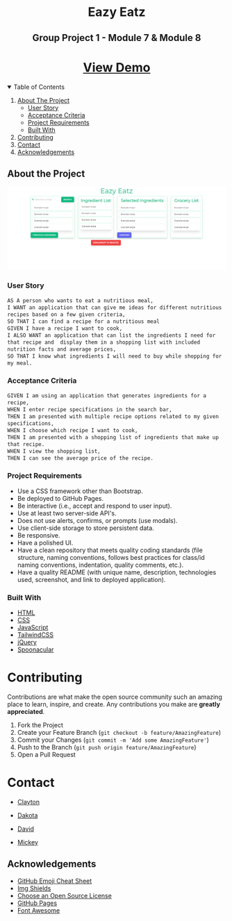 <h1 align="center">
    Eazy Eatz
</h1>

<h2 align="center">
    Group Project 1 - Module 7 & Module 8
</h2>

<h1 align="center">
    <a href="https://fremen432.github.io/Eazy-Eatz/">
     View Demo
    </a>
</h1>

<!-- Table of Contents -->
<details open="open">
  <summary>Table of Contents</summary>
  <ol>
    <li>
      <a href="#about-the-project">About The Project</a>
      <ul>
        <li><a href="#user-story">User Story</a></li>
        <li><a href="#acceptance-criteria">Acceptance Criteria</a></li>
        <li><a href="#project-requirements">Project Requirements</a></li>
        <li><a href="#built-with">Built With</a></li>
      </ul>
    </li>    
    <li><a href="#contributing">Contributing</a>
    <li><a href="#contact">Contact</a>
    <li><a href="#acknowledgements">Acknowledgements</a></li>
    </li>
  </ol>
</details>

<!-- About the Project -->

## About the Project

<div align="center">
    <img src="./assets/images/screenshot.png"> 
</div>

<!-- User Story -->

### User Story

```
AS A person who wants to eat a nutritious meal,
I WANT an application that can give me ideas for different nutritious recipes based on a few given criteria,
SO THAT I can find a recipe for a nutritious meal
GIVEN I have a recipe I want to cook,
I ALSO WANT an application that can list the ingredients I need for that recipe and  display them in a shopping list with included nutrition facts and average prices,
SO THAT I know what ingredients I will need to buy while shopping for my meal.
```

<!-- Acceptance Criteria -->

### Acceptance Criteria

```
GIVEN I am using an application that generates ingredients for a recipe,
WHEN I enter recipe specifications in the search bar,
THEN I am presented with multiple recipe options related to my given specifications,
WHEN I choose which recipe I want to cook,
THEN I am presented with a shopping list of ingredients that make up that recipe.
WHEN I view the shopping list,
THEN I can see the average price of the recipe.
```

<!-- Project Requirements -->

### Project Requirements

- Use a CSS framework other than Bootstrap.
- Be deployed to GitHub Pages.
- Be interactive (i.e., accept and respond to user input).
- Use at least two server-side API's.
- Does not use alerts, confirms, or prompts (use modals).
- Use client-side storage to store persistent data.
- Be responsive.
- Have a polished UI.
- Have a clean repository that meets quality coding standards (file structure, naming conventions, follows best practices for class/id naming conventions, indentation, quality comments, etc.).
- Have a quality README (with unique name, description, technologies used, screenshot, and link to deployed application).

<!-- Built With -->

### Built With

- [HTML](https://developer.mozilla.org/en-US/docs/Web/HTML)
- [CSS](https://developer.mozilla.org/en-US/docs/Web/CSS)
- [JavaScript](https://developer.mozilla.org/en-US/docs/Web/JavaScript)
- [TailwindCSS](https://tailwindcss.com/)
- [jQuery](https://jquery.com)
- [Spoonacular](https://spoonacular.com/food-api/docs)

<!-- CONTRIBUTING -->

# Contributing

Contributions are what make the open source community such an amazing place to learn, inspire, and create. Any contributions you make are **greatly appreciated**.

1. Fork the Project
2. Create your Feature Branch (`git checkout -b feature/AmazingFeature`)
3. Commit your Changes (`git commit -m 'Add some AmazingFeature'`)
4. Push to the Branch (`git push origin feature/AmazingFeature`)
5. Open a Pull Request

<!-- CONTACT -->

# Contact

- [Clayton](https://github.com/fremen432)

- [Dakota](https://github.com/Dakota3214)

- [David](https://github.com/somdobomk)

- [Mickey](https://github.com/MickeyPhillips)

## Acknowledgements

- [GitHub Emoji Cheat Sheet](https://www.webpagefx.com/tools/emoji-cheat-sheet)
- [Img Shields](https://shields.io)
- [Choose an Open Source License](https://choosealicense.com)
- [GitHub Pages](https://pages.github.com)
- [Font Awesome](https://fontawesome.com)
